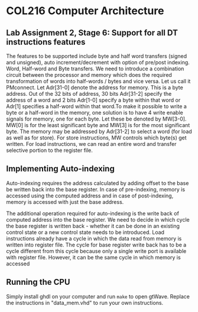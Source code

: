 # COL216 Computer Architecture
## Lab Assignment 2, Stage 6: Support for all DT instructions features

The features to be supported include byte and half word transfers (signed and unsigned), auto increment/decrement with option of pre/post indexing. Word, Half-word and Byte transfers.
We need to introduce a combination circuit between the processor and memory which does the required transformation of words into half-words / bytes and vice versa. Let us call it PMconnect.
Let Adr[31-0] denote the address for memory. This is a byte address. Out of the 32 bits of address, 30 bits Adr[31-2] specify the address of a word and 2 bits Adr[1-0] specify a byte within that word or Adr[1] specifies a half-word within that word.To make it possible to write a byte or a half-word in the memory, one solution is to have 4 write enable signals for memory, one for each byte. Let these be denoted by MW[3-0]. MW[0] is for the least significant byte and MW[3] is for the most significant byte. The memory may be addressed by Adr[31-2] to select a word (for load as well as for store). For store instructions, MW controls which byte(s) get written. For load instructions, we can read an entire word and transfer selective portion to the register file.

## Implementing Auto-indexing 

Auto-indexing requires the address calculated by adding offset to the base be written back  into the base register. In case of pre-indexing, memory is accessed using the computed  address and in case of post-indexing, memory is accessed with just the base address.

The additional operation required for auto-indexing is the write back of computed address  into the base register. We need to decide in which cycle the base register is written back - whether it can be done in an existing control state or a new control state needs to be  introduced. Load instructions already have a cycle in which the data read from memory is  written into register file. The cycle for base register write back has to be a cycle different  from this cycle because only a single write port is available with register file. However, it  can be the same cycle in which memory is accessed

## Running the CPU

Simply install ghdl on your computer and run `make` to open gtWave. Replace the instructions in "data_mem.vhd" to run your own instructions.